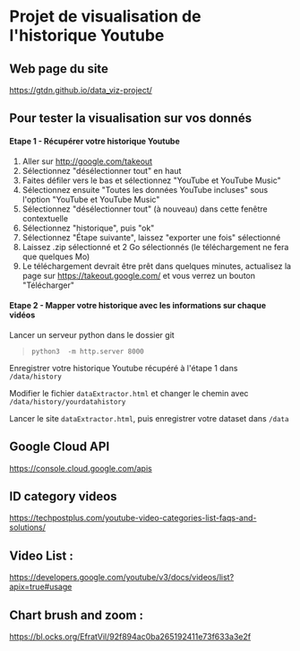 # Projet de visualisation de l'historique Youtube

## Web page du site
https://gtdn.github.io/data_viz-project/

## Pour tester la visualisation sur vos donnés

#### Etape 1 - Récupérer votre historique Youtube
1.  Aller sur http://google.com/takeout
1.  Sélectionnez "désélectionner tout" en haut
1.  Faites défiler vers le bas et sélectionnez "YouTube et YouTube Music"
1.  Sélectionnez ensuite "Toutes les données YouTube incluses" sous l'option "YouTube et YouTube Music"
1.  Sélectionnez "désélectionner tout" (à nouveau) dans cette fenêtre contextuelle
1.  Sélectionnez "historique", puis "ok"
1.  Sélectionnez "Étape suivante", laissez "exporter une fois" sélectionné
1.  Laissez .zip sélectionné et 2 Go sélectionnés (le téléchargement ne fera que quelques Mo)
1.  Le téléchargement devrait être prêt dans quelques minutes, actualisez la page sur https://takeout.google.com/ et vous verrez un bouton "Télécharger"

#### Etape 2 - Mapper votre historique avec les informations sur chaque vidéos
Lancer un serveur python dans le dossier git
> `python3  -m http.server 8000`

Enregistrer votre historique Youtube récupéré à l'étape 1 dans `/data/history`

Modifier le fichier `dataExtractor.html` et changer le chemin avec `/data/history/yourdatahistory`

Lancer le site `dataExtractor.html`, puis enregistrer votre dataset dans `/data`


## Google Cloud API
https://console.cloud.google.com/apis

## ID category videos
https://techpostplus.com/youtube-video-categories-list-faqs-and-solutions/



## Video List :
https://developers.google.com/youtube/v3/docs/videos/list?apix=true#usage

## Chart brush and zoom :
https://bl.ocks.org/EfratVil/92f894ac0ba265192411e73f633a3e2f
